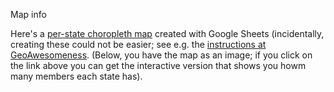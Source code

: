Map info


Here's a [per-state choropleth map](https://docs.google.com/spreadsheets/d/e/2PACX-1vSsJcuJ9JFb4MYF0TZbrA4jwEdf8hzyBKJJC0queCudGMduzqQ5iOFj1iWN1EOooWEINR5DK9w8fA0r/pubchart?oid=1273408223&format=interactive) created with Google Sheets (incidentally, creating these could not be easier; see e.g. the [instructions at GeoAwesomeness](https://geoawesomeness.com/make-awesome-interactive-map-using-google-sheets-1-minute/). (Below, you have the map as an image; if you click on the link above you can get the interactive version that shows you howm many members each state has).
